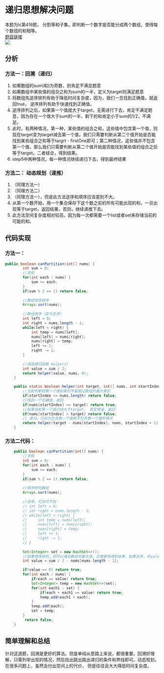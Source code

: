 # 递归思想解决问题

本题为lc第416题， 分割等和子集，即判断一个数字是否能分成两个数组，使得每个数组的和相等。  
[题目链接](https://leetcode-cn.com/problems/partition-equal-subset-sum/)  
![](https://user-gold-cdn.xitu.io/2019/11/27/16ead1c6fe1b9b03?w=725&h=770&f=png&s=30470)

## 分析
### 方法一：回溯（递归）
1. 如果数组的sum(和)为奇数，则肯定不满足题意
2. 如果数组中某些值的组合之和为sum的一半，定义为target则满足题意
3. 将数组先逆序排列有助于降低时间复杂度，因为，我们一旦找到正确值，就返回true， 逆序排列有助于快速找到正确值。
4. 逆序排列之后，如果第一个值就大于target，无需进行下去，肯定不满足题意，因为存在一个值大于sum的一半，剩下的和肯定小于sum的1/2，不满足。
5. 此时，有两种情况，第一种，某些值的组合之和，这些值中包含第一个值，则现在target变为target减去第一个值，我们只需要判断从第二个值开始是否能找到某些组合之和等于targrt - firstOne即可；第二种情况，这些值并不包含第一个值，那么我们只需要判断从第二个值开始是否能找到某些值的组合之后等于target。二者结合，得到结果。
6. step5中两种情况，每一种情况继续递归下去，得到最终结果  

### 方法二： 动态规划（递推）
1. （同理方法一）
2. （同理方法二）
3. （同理方法一），但是此方法逆序和顺序应该差别不大。
4. 从第一个数开始，用一个集合保存下这个数之前的所有可能出现的和，一旦出现等于target，返回结果，否则，继续递推下去。
5. 此方法空间复杂度相对较高，因为每一次都需要一个list或者set来存储当前的可能的和。

## 代码实现
### 方法一：

```java
public boolean canPartition(int[] nums) {
        int sum = 0;
        //求和
        for(int each : nums) {
            sum += each;
        }
        if(sum % 2 == 1) return false;
        
        //数组顺序排序
        Arrays.sort(nums);
        
        //数组倒序（变为逆序）
        int left = 0;
        int right = nums.length - 1;
        while(left < right) {
            int temp = nums[left];
            nums[left] = nums[right];
            nums[right] = temp;
            left += 1;
            right -= 1;
        }
        
        //调用递归函数 helper()
        int value = sum / 2;
        return helper(value, nums, 0);
    }

    public static boolean helper(int target, int[] nums, int startIndex) {
        //当前判断的第一个值的索引不能超过数组的最大索引
        if(startIndex >= nums.length) return false;
        //找到一个正确值，返回
        if(nums[startIndex] == target) return true;
        //如果当前第一个值已经大于target， 肯定错误，返回
        if(nums[startIndex] > target) return false;
        // 递归，分别为包含第一个值和不包含第一个值的情况
        return helper(target - nums[startIndex], nums, startIndex + 1) || helper(target, nums, startIndex + 1);
    }
```

### 方法二代码：
```java
    public boolean canPartition(int[] nums) {
        //求和
        int sum = 0;
        for(int each : nums) {
            sum += each;
        }
        if(sum % 2 == 1) return false;
        
        //顺序排列数组
        Arrays.sort(nums);
        
        //逆序，可加可不加
        // int left = 0;
        // int right = nums.length - 1;
        // while(left < right) {
        //     int temp = nums[left];
        //     nums[left] = nums[right];
        //     nums[right] = temp;
        //     left += 1;
        //     right -= 1;
        // }
        
        Set<Integer> set = new HashSet<>();
        //如果顺序排列，则可以减去数组中最大值，方便更快得到结果，如果逆序，则value = sum / 2 即可
        int value = sum / 2 - nums[nums.length - 1];

        if(value == 0) return true;
        for(int each : nums) {
            if(each == value) return true;
            Set<Integer> temp = new HashSet<>(set);
            for(int each1 : set) {
                if(each + each1 == value) return true;
                temp.add(each1 + each);
            }
            temp.add(each);
            set = temp;
        }
         return false;
    }

```

## 简单理解和总结

针对这道题，回溯是更好的算法。但是单纯从思路上来说，都很重要。回溯好理解，只需列举出现的情况，然后找出跳出跳出递归的条件和界线即可。动态规划，在很多问题上，虽然会付出空间上的代价， 但是往往会大大降低时间复杂度。